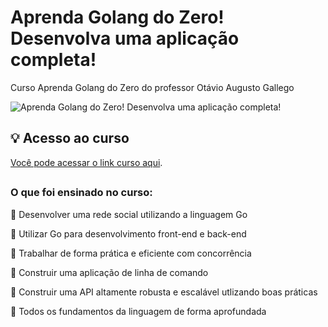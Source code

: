 # Aprenda Golang do Zero! Desenvolva uma aplicação completa! 

Curso Aprenda Golang do Zero do professor Otávio Augusto Gallego

![Aprenda Golang do Zero! Desenvolva uma aplicação completa!](https://user-images.githubusercontent.com/107266212/221750563-6154acb8-8251-4afb-b3ab-a10449a7d8a3.jpg)



## 💡 Acesso ao curso
[Você pode acessar o link curso aqui](https://www.udemy.com/course/aprenda-golang-do-zero-desenvolva-uma-aplicacao-completa/).

##

### O que foi ensinado no curso:

📍 Desenvolver uma rede social utilizando a linguagem Go

📍 Utilizar Go para desenvolvimento front-end e back-end

📍 Trabalhar de forma prática e eficiente com concorrência

📍 Construir uma aplicação de linha de comando

📍 Construir uma API altamente robusta e escalável utlizando boas práticas

📍 Todos os fundamentos da linguagem de forma aprofundada
